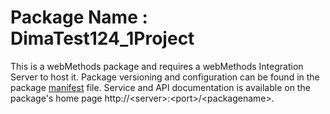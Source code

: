 # Package Name : DimaTest124_1Project
This is a webMethods package and requires a webMethods Integration Server to host it. Package versioning and configuration can be found in the package [manifest](./DimaTest124_1Project/manifest.v3) file. Service and API documentation is available on the package's home page http://&lt;server&gt;:&lt;port&gt;/&lt;packagename>.